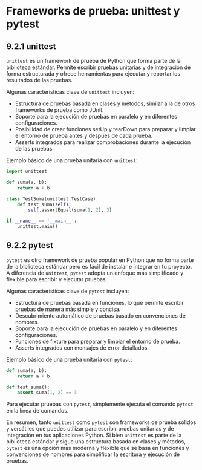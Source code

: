 # Frameworks de prueba: unittest y pytest

## 9.2.1 unittest

`unittest` es un framework de prueba de Python que forma parte de la biblioteca estándar. Permite escribir pruebas unitarias y de integración de forma estructurada y ofrece herramientas para ejecutar y reportar los resultados de las pruebas.

Algunas características clave de `unittest` incluyen:

- Estructura de pruebas basada en clases y métodos, similar a la de otros frameworks de prueba como JUnit.
- Soporte para la ejecución de pruebas en paralelo y en diferentes configuraciones.
- Posibilidad de crear funciones setUp y tearDown para preparar y limpiar el entorno de prueba antes y después de cada prueba.
- Asserts integrados para realizar comprobaciones durante la ejecución de las pruebas.

Ejemplo básico de una prueba unitaria con `unittest`:

```python
import unittest

def suma(a, b):
    return a + b

class TestSuma(unittest.TestCase):
    def test_suma(self):
        self.assertEqual(suma(1, 2), 3)

if __name__ == '__main__':
    unittest.main()
```

## 9.2.2 pytest

`pytest` es otro framework de prueba popular en Python que no forma parte de la biblioteca estándar pero es fácil de instalar e integrar en tu proyecto. A diferencia de `unittest`, `pytest` adopta un enfoque más simplificado y flexible para escribir y ejecutar pruebas.

Algunas características clave de `pytest` incluyen:

- Estructura de pruebas basada en funciones, lo que permite escribir pruebas de manera más simple y concisa.
- Descubrimiento automático de pruebas basado en convenciones de nombres.
- Soporte para la ejecución de pruebas en paralelo y en diferentes configuraciones.
- Funciones de fixture para preparar y limpiar el entorno de prueba.
- Asserts integrados con mensajes de error detallados.

Ejemplo básico de una prueba unitaria con `pytest`:

```python
def suma(a, b):
    return a + b

def test_suma():
    assert suma(1, 2) == 3
```

Para ejecutar pruebas con `pytest`, simplemente ejecuta el comando `pytest` en la línea de comandos.

En resumen, tanto `unittest` como `pytest` son frameworks de prueba sólidos y versátiles que puedes utilizar para escribir pruebas unitarias y de integración en tus aplicaciones Python. Si bien `unittest` es parte de la biblioteca estándar y sigue una estructura basada en clases y métodos, `pytest` es una opción más moderna y flexible que se basa en funciones y convenciones de nombres para simplificar la escritura y ejecución de pruebas.